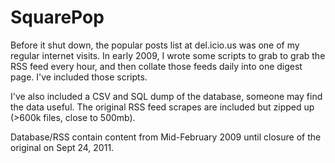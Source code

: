 SquarePop
=========

Before it shut down, the popular posts list at del.icio.us was one of my regular internet visits. In early 2009, I wrote some scripts to grab to grab the RSS feed every hour, and then collate those feeds daily into one digest page. I've included those scripts.

I've also included a CSV and SQL dump of the database, someone may find the data useful. The original RSS feed scrapes are included but zipped up (>600k files, close to 500mb).

Database/RSS contain content from Mid-February 2009 until closure of the original on Sept 24, 2011.

